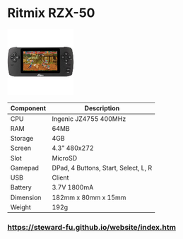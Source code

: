 # Ritmix RZX-50
![Alt text](imgs/main.jpg)
  
|Component|Description                         |
|---------|------------------------------------|
|CPU      |Ingenic JZ4755 400MHz               |
|RAM      |64MB                                |
|Storage  |4GB                                 |
|Screen   |4.3" 480x272                        |
|Slot     |MicroSD                             |
|Gamepad  |DPad, 4 Buttons, Start, Select, L, R|
|USB      |Client                              |
|Battery  |3.7V 1800mA                         |
|Dimension|182mm x 80mm x 15mm                 |
|Weight   |192g                                |

### https://steward-fu.github.io/website/index.htm
